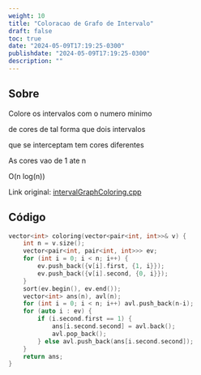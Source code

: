```yaml
---
weight: 10
title: "Coloracao de Grafo de Intervalo"
draft: false
toc: true
date: "2024-05-09T17:19:25-0300"
publishdate: "2024-05-09T17:19:25-0300"
description: ""
---
```


## Sobre
 Colore os intervalos com o numero minimo

 de cores de tal forma que dois intervalos

 que se interceptam tem cores diferentes

 As cores vao de 1 ate n



 O(n log(n))



Link original: [intervalGraphColoring.cpp](https://github.com/brunomaletta/Biblioteca/tree/master/Codigo/Problemas/intervalGraphColoring.cpp)

## Código
```cpp
vector<int> coloring(vector<pair<int, int>>& v) {
	int n = v.size();
	vector<pair<int, pair<int, int>>> ev;
	for (int i = 0; i < n; i++) {
		ev.push_back({v[i].first, {1, i}});
		ev.push_back({v[i].second, {0, i}});
	}
	sort(ev.begin(), ev.end());
	vector<int> ans(n), avl(n);
	for (int i = 0; i < n; i++) avl.push_back(n-i);
	for (auto i : ev) {
		if (i.second.first == 1) {
			ans[i.second.second] = avl.back();
			avl.pop_back();
		} else avl.push_back(ans[i.second.second]);
	}
	return ans;
}
```
